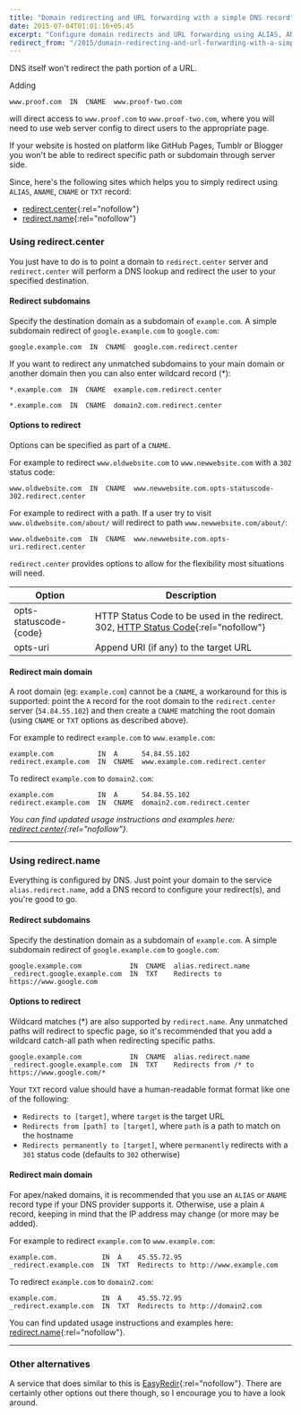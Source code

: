 ```yaml
---
title: "Domain redirecting and URL forwarding with a simple DNS record"
date: 2015-07-04T01:01:16+05:45
excerpt: "Configure domain redirects and URL forwarding using ALIAS, ANAME, CNAME or TXT record."
redirect_from: "/2015/domain-redirecting-and-url-forwarding-with-a-simple-dns-record/"
---
```


DNS itself won't redirect the path portion of a URL.

Adding

```text
www.proof.com  IN  CNAME  www.proof-two.com
```

will direct access to `www.proof.com` to `www.proof-two.com`, where you will need to use web server config to direct users to the appropriate page.

If your website is hosted on platform like GitHub Pages, Tumblr or Blogger you won't be able to redirect specific path or subdomain through server side.

Since, here's the following sites which helps you to simply redirect using `ALIAS`, `ANAME`, `CNAME` or `TXT` record:

* [redirect.center](http://redirect.center/){:rel="nofollow"}
* [redirect.name](http://redirect.name/){:rel="nofollow"}

### Using redirect.center

You just have to do is to point a domain to `redirect.center` server and `redirect.center` will perform a DNS lookup and redirect the user to your specified destination.

#### Redirect subdomains

Specify the destination domain as a subdomain of `example.com`. A simple subdomain redirect of `google.example.com` to `google.com`:

```text
google.example.com  IN  CNAME  google.com.redirect.center
```

If you want to redirect any unmatched subdomains to your main domain or another domain then you can also enter wildcard record (*):

```text
*.example.com  IN  CNAME  example.com.redirect.center
```

```text
*.example.com  IN  CNAME  domain2.com.redirect.center
```

#### Options to redirect

Options can be specified as part of a `CNAME`.

For example to redirect `www.oldwebsite.com` to `www.newwebsite.com` with a `302` status code:

```text
www.oldwebsite.com  IN  CNAME  www.newwebsite.com.opts-statuscode-302.redirect.center
```

For example to redirect with a path. If a user try to visit `www.oldwebsite.com/about/` will redirect to path `www.newwebsite.com/about/`:

```text
www.oldwebsite.com  IN  CNAME  www.newwebsite.com.opts-uri.redirect.center
```

`redirect.center` provides options to allow for the flexibility most situations will need.

| Option	               | Description
|------------------------|--------------------------------------------------------------------
| opts-statuscode-{code} | HTTP Status Code to be used in the redirect. 302, [HTTP Status Code](http://httpstatus.es/){:rel="nofollow"}
| opts-uri	             | Append URI (if any) to the target URL

#### Redirect main domain

A root domain (eg: `example.com`) cannot be a `CNAME`, a workaround for this is supported: point the `A` record for the root domain to the `redirect.center` server (`54.84.55.102`) and then create a `CNAME` matching the root domain (using `CNAME` or `TXT` options as described above).

For example to redirect `example.com` to `www.example.com`:

```text
example.com           IN  A      54.84.55.102
redirect.example.com  IN  CNAME  www.example.com.redirect.center
```

To redirect `example.com` to `domain2.com`:

```text
example.com           IN  A      54.84.55.102
redirect.example.com  IN  CNAME  domain2.com.redirect.center
```

*You can find updated usage instructions and examples here: [redirect.center](http://redirect.center/){:rel="nofollow"}.*

---

### Using redirect.name

Everything is configured by DNS. Just point your domain to the service `alias.redirect.name`, add a DNS record to configure your redirect(s), and you're good to go.

#### Redirect subdomains

Specify the destination domain as a subdomain of `example.com`. A simple subdomain redirect of `google.example.com` to `google.com`:

```text
google.example.com            IN  CNAME  alias.redirect.name
_redirect.google.example.com  IN  TXT    Redirects to https://www.google.com
```

#### Options to redirect

Wildcard matches (*) are also supported by `redirect.name`. Any unmatched paths will redirect to specfic page, so it's recommended that you add a wildcard catch-all path when redirecting specific paths.

```text
google.example.com            IN  CNAME  alias.redirect.name
_redirect.google.example.com  IN  TXT    Redirects from /* to https://www.google.com/*
```

Your `TXT` record value should have a human-readable format format like one of the following:

* `Redirects to [target]`, where `target` is the target URL
* `Redirects from [path] to [target]`, where `path` is a path to match on the hostname
* `Redirects permanently to [target]`, where `permanently` redirects with a `301` status code (defaults to `302` otherwise)

#### Redirect main domain

For apex/naked domains, it is recommended that you use an `ALIAS` or `ANAME` record type if your DNS provider supports it. Otherwise, use a plain `A` record, keeping in mind that the IP address may change (or more may be added).

For example to redirect `example.com` to `www.example.com`:

```text
example.com.           IN  A    45.55.72.95
_redirect.example.com  IN  TXT  Redirects to http://www.example.com
```

To redirect `example.com` to `domain2.com`:

```text
example.com.           IN  A    45.55.72.95
_redirect.example.com  IN  TXT  Redirects to http://domain2.com
```

You can find updated usage instructions and examples here: [redirect.name](http://redirect.name/){:rel="nofollow"}.

---

### Other alternatives

A service that does similar to this is [EasyRedir](http://www.easyredir.com/free-url-redirects){:rel="nofollow"}. There are certainly other options out there though, so I encourage you to have a look around.
